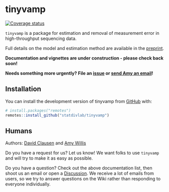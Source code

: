 
<!-- README.md is generated from README.Rmd. Please edit that file -->

# tinyvamp

<!-- badges: start -->
<!-- [![R-CMD-check](https://github.com/statdivlab/tinyvamp/workflows/R-CMD-check/badge.svg)](https://github.com/statdivlab/tinyvamp/actions) -->

[![Coverage
status](https://codecov.io/gh/statdivlab/tinyvamp/branch/main/graph/badge.svg)](https://codecov.io/github/statdivlab/tinyvamp?branch=main)
<!-- badges: end -->

`tinyvamp` is a package for estimation and removal of measurement error
in high-throughput sequencing data.

Full details on the model and estimation method are available in the
[preprint](https://arxiv.org/abs/2204.12733).

**Documentation and vignettes are under construction - please check back
soon!**

**Needs something more urgently? File an
[issue](https://github.com/statdivlab/tinyvamp/issues) or [send Amy an
email](http://statisticaldiversitylab.com/team/amy-willis)!**

## Installation

You can install the development version of tinyvamp from
[GitHub](https://github.com/) with:

``` r
# install.packages("remotes")
remotes::install_github("statdivlab/tinyvamp")
```

<!-- ## Example -->
<!-- This is a basic example which shows you how to solve a common problem: -->
<!-- ```{r example} -->
<!-- library(tinyvamp) -->
<!-- ## basic example code -->
<!-- ``` -->

## Humans

Authors: [David
Clausen](https://www.biostat.washington.edu/people/david-clausen) and
[Amy Willis](http://statisticaldiversitylab.com)

Do you have a request for us? Let us know! We want folks to use
`tinyvamp` and will try to make it as easy as possible.

Do you have a question? Check out the above documentation list, then
shoot us an email or open a
[Discussion](https://github.com/adw96/breakaway/discussions). We receive
a lot of emails from users, so we try to answer questions on the Wiki
rather than responding to everyone individually.
